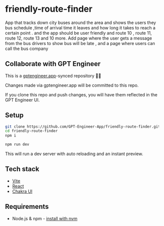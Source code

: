 # friendly-route-finder

App that tracks down city buses around the area and shows the users they bus schedule ,time of arrival time it leaves and how long it takes to reach a certain point . and the app should be user friendly and route 10 , route 11, route 12, route 13 and 10 more. Add page where the user gets a message from the bus drivers to show bus will be late , and a page where users can call the bus company

## Collaborate with GPT Engineer

This is a [gptengineer.app](https://gptengineer.app)-synced repository 🌟🤖

Changes made via gptengineer.app will be committed to this repo.

If you clone this repo and push changes, you will have them reflected in the GPT Engineer UI.

## Setup

```sh
git clone https://github.com/GPT-Engineer-App/friendly-route-finder.git
cd friendly-route-finder
npm i
```

```sh
npm run dev
```

This will run a dev server with auto reloading and an instant preview.

## Tech stack

- [Vite](https://vitejs.dev/)
- [React](https://react.dev/)
- [Chakra UI](https://chakra-ui.com/)

## Requirements

- Node.js & npm - [install with nvm](https://github.com/nvm-sh/nvm#installing-and-updating)
